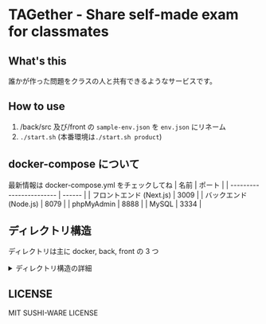 # TAGether - Share self-made exam for classmates

## What's this

誰かが作った問題をクラスの人と共有できるようなサービスです。

## How to use

1. /back/src 及び/front の `sample-env.json` を `env.json` にリネーム
1. `./start.sh` (本番環境は`./start.sh product`)

## docker-compose について

最新情報は docker-compose.yml をチェックしてね
| 名前 | ポート |
| ------------------------ | ------ |
| フロントエンド (Next.js) | 3009 |
| バックエンド (Node.js) | 8079 |
| phpMyAdmin | 8888 |
| MySQL | 3334 |

## ディレクトリ構造

ディレクトリは主に docker, back, front の 3 つ

<details>
<summary>ディレクトリ構造の詳細</summary>

### Docker

docker-compose 用

- mysql/  
  DB 初期化の `db_init.sql`
- nginx/  
  nginx の設定ファイル (`api.conf`)

### back

Express (Node.js) によるバックエンド (API)

- index.js  
  Express の初期化など
- api.js  
  各リクエストに対するレスポンス
- sample-env.json  
  env ファイルのテンプレート

### front

React (next.js) によるフロントエンド

- public/  
  favicon 用
- src/
  - components
  - pages
  - style  
    scss モジュール
  - ts  
    コンポーネントではない TypeScript 置き場
  - types  
    型定義ファイル
  - sample-next.config.js  
    next.config.js ファイルのテンプレート

</details>

## LICENSE

MIT SUSHI-WARE LICENSE
